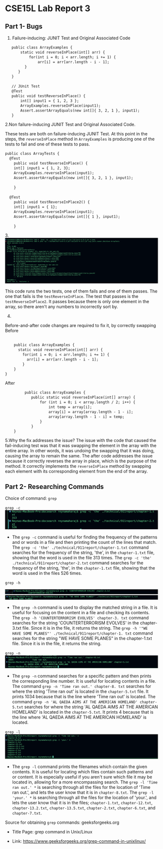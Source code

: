 # CSE15L Lab Report 3
## Part 1- Bugs



1. Failure-inducing: JUNIT Test and Original Associated Code
   
```
   public class ArrayExamples {
       static void reverseInPlace(int[] arr) {
           for(int i = 0; i < arr.length; i += 1) {
               arr[i] = arr[arr.length - i - 1];
         }
      }
   }

   // JUnit Test
   @Test 
   public void testReverseInPlace() {
       int[] input1 = { 1, 2, 3 };
       ArrayExamples.reverseInPlace(input1);
       Assert.assertArrayEquals(new int[]{ 3, 2, 1 }, input1);
   }
```



 
2.Non failure-inducing JUNIT Test and Original Associated Code.

These tests are both on failure-inducing JUNIT Test. At this point in the steps, the `reverseInPlace` method in `ArrayExamples` is producing one of the tests to fail and one of these tests to pass.
```
public class ArrayTests {
  @Test
	public void testReverseInPlace() {
    int[] input1 = { 1, 2, 3};
    ArrayExamples.reverseInPlace(input1);
    Assert.assertArrayEquals(new int[]{ 3, 2, 1 }, input1);

	}

  @Test
	public void testReverseInPlace2() {
    int[] input1 = { 1};
    ArrayExamples.reverseInPlace(input1);
    Assert.assertArrayEquals(new int[]{ 1 }, input1);

	}
```


3.![Image](onefailonepass.jpg)





This code runs the two tests, one of them fails and one of them passes. The one that fails is the `testReverseInPlace`. The test that passes is the `testReverseInPlace2`. It passes because there is only one element in the array, so there aren't any numbers to incorrectly sort by. 


4.
Before-and-after code changes are required to fix it, by correctly swapping
 Before

```

    public class ArrayExamples {
      static void reverseInPlace(int[] arr) {
        for(int i = 0; i < arr.length; i += 1) {
          arr[i] = arr[arr.length - i - 1];
        }
    }
}
```



After
```
         public class ArrayExamples {
            public static void reverseInPlace(int[] array) {
                for (int i = 0; i < array.length / 2; i++) {
                    int temp = array[i];
                    array[i] = array[array.length - 1 - i];
                    array[array.length - 1 - i] = temp;
                }
            }
    }
```





5.Why the fix addresses the issue?
The issue with the code that caused the fail-inducing test was that it was swapping the element in the array with the entire array. In other words, it was undoing the swapping that it was doing, causing the array to remain the same. The after code addresses the issue because it correctly reverses the array in place, which is the purpose of the method. It correctly implements the `reverseInPlace` method by swapping each element with its corresponding element from the end of the array. 










## Part 2- Researching Commands 
Choice of command: `grep` 


`grep -c`
![Image](thegrep.jpg)

- The `grep -c` command is useful for finding the frequency of the patterns and or words in a file and then printing the count of the lines that match. The `grep -c 'the' ./technical/911report/chapter-1.txt` command searches for the frequency of the string, 'the', in the `chapter-1.txt` file, showing that the word is used in the file 313 times. The `grep -c 'the' ./technical/911report/chapter-2.txt` command searches for the frequency of the string, 'the', in the `chapter-1.txt` file, showing that the word is used in the files 526 times. 





`grep -h` 

![Image](yasqueen.jpg)
![Image](yasqueen2.jpg)

- The `grep -h`  command is used to display the matched string in a file. It is useful for focusing on the content in a file and checking its contents. The `grep -h 'COUNTERTERRORISM EVOLVES' chapter-3. txt` command searches for the string 'COUNTERTERRORISM EVOLVES' in the chapter-3.txt file. Since it is in the file, it returns the string. The `grep -h '"WE HAVE SOME PLANES"' ./technical/911report/chapter-1. txt` command searches for the string "WE HAVE SOME PLANES" in the chapter-1.txt file. Since it is in the file, it returns the string.

  
`grep -n`
![Image](alqaeda.jpg)
- The `grep -n` command searches for a specific pattern and then prints the corresponding line number. It is useful for locating contents in a file. The command `grep -n 'Time ran out.' chapter-8. txt` searches for where the string 'Time ran out' is located in the `chapter-5.txt` file. It prints 1034 because that is the line where 'Time ran out' is located. The command `grep -n 'AL QAEDA AIMS AT THE AMERICAN HOMELAND' chapter-5.txt` searches for where the string 'AL QAEDA AIMS AT THE AMERICAN HOMELAND' is located in the `chapter-5.txt`. It prints 4 because that is the line where 'AL QAEDA AIMS AT THE AMERICAN HOMELAND' is located.

`grep -l`
![Image](sunshine.jpg)
- The `grep -l` command prints the filenames which contain the given contents. It is useful for locating which files contain such patterns and or content. It is especially useful if you aren't sure which file it may be located in, allowing for a more encompassing search. 
The `grep -l 'Time ran out.' *` is searching through all the files for the location of 'Time ran out.', and lets the user know that it is in `chapter-8.txt`. The `grep -l 'your.' *` is searching through all the files for the location of 'your.', and lets the user know that it is in the files; `chapter-1.txt`, `chapter-12.txt`,  `chapter-13.2.txt`, `chapter-13.5.txt`, `chapter-2.txt`, `chapter-6.txt`, and `chapter-7.txt`.

Source for obtaining `grep` commands: geeksforgeeks.org

- Title Page: grep command in Unix/Linux
 
- Link: https://www.geeksforgeeks.org/grep-command-in-unixlinux/
